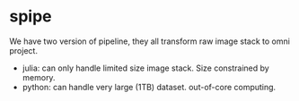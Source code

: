 # spipe
We have two version of pipeline, they all transform raw image stack to omni project.
- julia: can only handle limited size image stack. Size constrained by memory.
- python: can handle very large (1TB) dataset. out-of-core computing.
